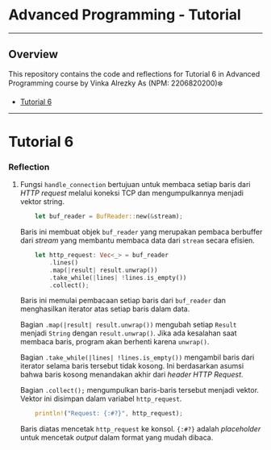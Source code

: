 # Advanced Programming - Tutorial 


------------
## Overview

This repository contains the code and reflections for Tutorial 6 in Advanced Programming course by Vinka Alrezky As (NPM: 2206820200)❄️
- [Tutorial 6](#tutorial-6)
------------
# Tutorial 6

### Reflection 

1. Fungsi `handle_connection`  bertujuan untuk membaca setiap baris dari _HTTP request_ melalui koneksi TCP dan mengumpulkannya menjadi vektor string.

    ```rust
        let buf_reader = BufReader::new(&stream); 
    ```
    Baris ini membuat objek `buf_reader` yang merupakan pembaca berbuffer dari _stream_ yang membantu membaca data dari `stream` secara efisien.

    ```rust
        let http_request: Vec<_> = buf_reader
            .lines()
            .map(|result| result.unwrap())
            .take_while(|lines| !lines.is_empty())
            .collect();
    ```
    Baris ini memulai pembacaan setiap baris dari `buf_reader` dan menghasilkan iterator atas setiap baris dalam data.

    Bagian `.map(|result| result.unwrap())` mengubah setiap `Result` menjadi `String` dengan `result.unwrap()`. Jika ada kesalahan saat membaca baris, program akan berhenti karena `unwrap()`.

    Bagian `.take_while(|lines| !lines.is_empty())` mengambil baris dari iterator selama baris tersebut tidak kosong. Ini berdasarkan asumsi bahwa baris kosong menandakan akhir dari _header HTTP Request_.

    Bagian `.collect();` mengumpulkan baris-baris tersebut menjadi vektor. Vektor ini disimpan dalam variabel `http_request`.

    ```rust
        println!("Request: {:#?}", http_request);
    ```
    Baris diatas mencetak `http_request` ke konsol. `{:#?}` adalah _placeholder_ untuk mencetak _output_ dalam format yang mudah dibaca.
